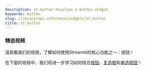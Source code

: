 ```yaml
---
description: st.button displays a button widget.
keywords: button
slug: /library/api-reference/widgets/st.button
title: st.button
---
```


<Autofunction function="streamlit.button" />

### 精选视频

请观看我们的视频，了解如何使用Streamlit的核心功能之一：按钮！

<YouTube videoId="JSeQSnGovSE" />

在下面的视频中，我们将进一步学习如何结合[按钮](/library/api-reference/widgets/st.button)、[复选框](/library/api-reference/widgets/st.checkbox)和[单选按钮](/library/api-reference/widgets/st.radio)！

<YouTube videoId="EnXJBsCIl_A" />